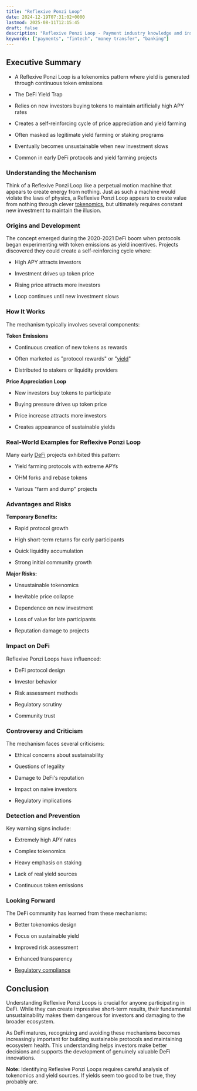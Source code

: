 ```yaml
---
title: "Reflexive Ponzi Loop"
date: 2024-12-19T07:31:02+0000
lastmod: 2025-08-11T12:15:45
draft: false
description: "Reflexive Ponzi Loop - Payment industry knowledge and insights"
keywords: ["payments", "fintech", "money transfer", "banking"]
---
```


## Executive Summary

- A Reflexive Ponzi Loop is a tokenomics pattern where yield is generated through continuous token emissions

- The DeFi Yield Trap

- Relies on new investors buying tokens to maintain artificially high APY rates

- Creates a self-reinforcing cycle of price appreciation and yield farming

- Often masked as legitimate yield farming or staking programs

- Eventually becomes unsustainable when new investment slows

- Common in early DeFi protocols and yield farming projects

### Understanding the Mechanism

Think of a Reflexive Ponzi Loop like a perpetual motion machine that appears to create energy from nothing. Just as such a machine would violate the laws of physics, a Reflexive Ponzi Loop appears to create value from nothing through clever [tokenomics](https://faisalkhanllc.xyz/resources/payments-wiki/t/tokenomics/), but ultimately requires constant new investment to maintain the illusion.

### Origins and Development

The concept emerged during the 2020-2021 DeFi boom when protocols began experimenting with token emissions as yield incentives. Projects discovered they could create a self-reinforcing cycle where:

- High APY attracts investors

- Investment drives up token price

- Rising price attracts more investors

- Loop continues until new investment slows

### How It Works

The mechanism typically involves several components:

**Token Emissions**

- Continuous creation of new tokens as rewards

- Often marketed as "protocol rewards" or "[yield](https://faisalkhanllc.xyz/resources/payments-wiki/y/yield/)"

- Distributed to stakers or liquidity providers

**Price Appreciation Loop**

- New investors buy tokens to participate

- Buying pressure drives up token price

- Price increase attracts more investors

- Creates appearance of sustainable yields

### Real-World Examples for Reflexive Ponzi Loop

Many early [DeFi](https://faisalkhanllc.xyz/resources/payments-wiki/d/decentralized-finance-defi/) projects exhibited this pattern:

- Yield farming protocols with extreme APYs

- OHM forks and rebase tokens

- Various "farm and dump" projects

### Advantages and Risks

**Temporary Benefits:**

- Rapid protocol growth

- High short-term returns for early participants

- Quick liquidity accumulation

- Strong initial community growth

**Major Risks:**

- Unsustainable tokenomics

- Inevitable price collapse

- Dependence on new investment

- Loss of value for late participants

- Reputation damage to projects

### Impact on DeFi

Reflexive Ponzi Loops have influenced:

- DeFi protocol design

- Investor behavior

- Risk assessment methods

- Regulatory scrutiny

- Community trust

### Controversy and Criticism

The mechanism faces several criticisms:

- Ethical concerns about sustainability

- Questions of legality

- Damage to DeFi's reputation

- Impact on naive investors

- Regulatory implications

### Detection and Prevention

Key warning signs include:

- Extremely high APY rates

- Complex tokenomics

- Heavy emphasis on staking

- Lack of real yield sources

- Continuous token emissions

### Looking Forward

The DeFi community has learned from these mechanisms:

- Better tokenomics design

- Focus on sustainable yield

- Improved risk assessment

- Enhanced transparency

- [Regulatory compliance](https://faisalkhanllc.xyz/resources/payments-wiki/c/compliance-program/)

## Conclusion

Understanding Reflexive Ponzi Loops is crucial for anyone participating in DeFi. While they can create impressive short-term results, their fundamental unsustainability makes them dangerous for investors and damaging to the broader ecosystem.

As DeFi matures, recognizing and avoiding these mechanisms becomes increasingly important for building sustainable protocols and maintaining ecosystem health. This understanding helps investors make better decisions and supports the development of genuinely valuable DeFi innovations.

**Note:** Identifying Reflexive Ponzi Loops requires careful analysis of tokenomics and yield sources. If yields seem too good to be true, they probably are.